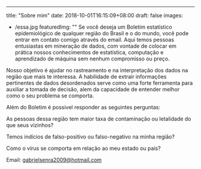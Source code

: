 ---
title: "Sobre mim"
date: 2018-10-01T16:15:09+08:00
draft: false
images: 
  - /essa.jpg
featuredImg: ""
Se você deseja um Boletim estatístico epidemiológico de qualquer região do Brasil e o do mundo, você pode entrar em contato comigo através do email.
Aqui temos pessoas entusiastas em mineração de dados, com vontade de colocar em prática nossos conhecimentos de estatística, computação e aprendizado de máquina sem nenhum compromisso ou preço.

Nosso objetivo é ajudar no rastreamento e na interpretação dos dados na região que mais te interessa. A habilidade de extrair informações pertinentes de dados desordenados serve como uma forte ferramenta para auxiliar a tomada de decisão, alem da capacidade de entender melhor como o seu problema se comporta.

Além do Boletim é possivel responder as seguintes perguntas:

As pessoas dessa região tem maior taxa de contaminação ou letalidade do que seus vizinhos?

Temos indícios de falso-positivo ou falso-negativo na minha região?

Como o vírus se comporta em relação ao meu estado ou país?

Email:
gabrielsenra2009@hotmail.com